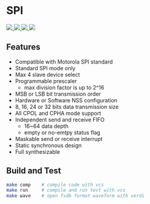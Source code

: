 # SPI
<p>
    <a href=".">
      <img src="https://img.shields.io/badge/RTL%20dev-in%20progress-orange?style=flat-square">
    </a>
    <a href=".">
      <img src="https://img.shields.io/badge/VCS%20sim-no%20start-wheat?style=flat-square">
    </a>
    <a href=".">
      <img src="https://img.shields.io/badge/FPGA%20verif-no%20start-wheat?style=flat-square">
    </a>
    <a href=".">
      <img src="https://img.shields.io/badge/Tapeout%20test-no%20start-wheat?style=flat-square">
    </a>
</p>

## Features
* Compatible with Motorola SPI standard
* Standard SPI mode only
* Max 4 slave device select
* Programmable prescaler
    * max division factor is up to 2^16
* MSB or LSB bit transmission order
* Hardware or Software NSS configuration
* 8, 16, 24 or 32 bits data transmission size
* All CPOL and CPHA mode support
* Independent send and receive FIFO
    * 16~64 data depth
    * empty or no-emtpy status flag
* Maskable send or receive interrupt
* Static synchronous design
* Full synthesizable

## Build and Test
```bash
make comp    # compile code with vcs
make run     # compile and run test with vcs
make wave    # open fsdb format waveform with verdi
```